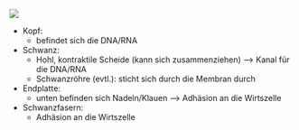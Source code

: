 ![](Pasted%20image%2020231103162646.png)
- Kopf: 
	- befindet sich die DNA/RNA
- Schwanz: 
	- Hohl, kontraktile Scheide (kann sich zusammenziehen) --> Kanal für die DNA/RNA
	- Schwanzröhre (evtl.): sticht sich durch die Membran durch
- Endplatte:
	- unten befinden sich Nadeln/Klauen --> Adhäsion an die Wirtszelle
- Schwanzfasern:
	- Adhäsion an die Wirtszelle 